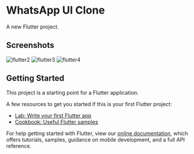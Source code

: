 # WhatsApp UI Clone

A new Flutter project.

## Screenshots

![flutter2](https://user-images.githubusercontent.com/34534870/51723462-35f9a780-207f-11e9-966e-b1edadb8e3c2.jpg)
![flutter3](https://user-images.githubusercontent.com/34534870/51723467-385c0180-207f-11e9-9c26-611a7796672b.jpg)
![flutter4](https://user-images.githubusercontent.com/34534870/51723469-3a25c500-207f-11e9-96b2-7844af884a91.jpg)

## Getting Started

This project is a starting point for a Flutter application.

A few resources to get you started if this is your first Flutter project:

- [Lab: Write your first Flutter app](https://flutter.io/docs/get-started/codelab)
- [Cookbook: Useful Flutter samples](https://flutter.io/docs/cookbook)

For help getting started with Flutter, view our 
[online documentation](https://flutter.io/docs), which offers tutorials, 
samples, guidance on mobile development, and a full API reference.
